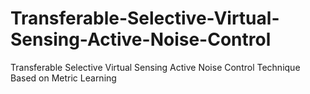 # Transferable-Selective-Virtual-Sensing-Active-Noise-Control
Transferable Selective Virtual Sensing Active Noise Control Technique Based on Metric Learning
